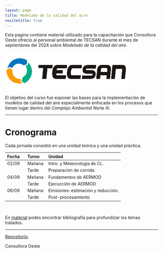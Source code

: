 ```yaml
---
layout: page
title: Modelado de la calidad del aire
nositetitle: true
---
```



Esta pagina contiene material utilizado para la capacitación que Consultora Oeste ofrecio al personal ambiental de TECSAN durante el mes de septiembres del 2024 sobre *Modelado de la calidad del aire*.

![](./static/media/imgs/tecsan.png)

El objetivo del curso fue exponer las bases para la implementación de modelos de calidad del aire especialmente enfocada en los procesos que tienen lugar dentro del *Complejo Ambiental Norte III*.

---

# Cronograma

Cada jornada consistió en una unidad teórica y una unidad práctica.

| Fecha&nbsp;&nbsp;&nbsp;| Turno &nbsp;&nbsp;&nbsp;| Unidad                          |
|:--------------------|:-----------------------|:-----------------------------------|
|  02/09              | Mañana                 | Intro. y Meteorología de CL.       |
|                     | Tarde                  | Preparación de corrida.            |
|  04/09              | Mañana                 | Fundamentos de AERMOD              |
|                     | Tarde                  | Ejecucción de AERMOD               |
|  06/09              | Mañana                 | Emisiones: estimación y reducción. |
|                     | Tarde                  | Post-procesamiento                 |


<br>

En [material](./material/) podes encontrar bibliografía para profundizar los temas tratados.

---

<div class="small center">
   <p><a href="https://github.com/ramespada/curso-tecsan">Repositorio</a>.</p>
   <p>Consultora Oeste</p>
</div>
